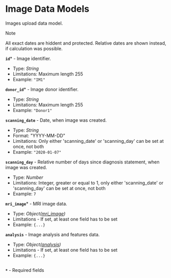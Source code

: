# Image Data Models
Images upload data model.

>[!NOTE]
> All exact dates are hiddent and protected. Relative dates are shown instead, if calculation was possible.

**`id`*** - Image identifier.
- Type: _String_
- Limitations: Maximum length 255
- Example: `"IM1"`

**`donor_id`*** - Image donor identifier.
- Type: _String_
- Limitations: Maximum length 255
- Example: `"Donor1"`

**`scanning_date`** - Date, when image was created.
- Type: _String_
- Format: "YYYY-MM-DD"
- Limitations: Only either 'scanning_date' or 'scanning_day' can be set at once, not both
- Example: `"2020-01-07"`

**`scanning_day`** - Relative number of days since diagnosis statement, when image was created.
- Type: _Number_
- Limitations: Integer, greater or equal to 1, only either 'scanning_date' or 'scanning_day' can be set at once, not both
- Example: `7`

**`mri_image`*** - MRI image data.
- Type: _Object([mri_image](./api-models-base-mri.md))_
- Limitations - If set, at least one field has to be set
- Example: `{...}`

**`analysis`** - Image analysis and features data.
- Type: _Object([analysis](./api-models-base-analysis.md))_
- Limitations - If set, at least one field has to be set
- Example: `{...}`

##
**`*`** - Required fields
